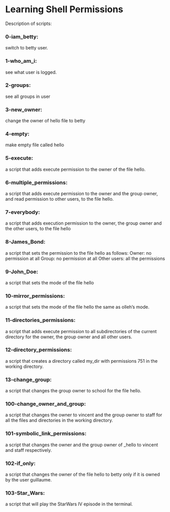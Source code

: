 # Learning Shell Permissions
Description of scripts:

### 0-iam_betty:
switch to betty user.

### 1-who_am_i:
see what user is logged.

### 2-groups:
see all groups in user

### 3-new_owner:
change the owner of hello file to betty

### 4-empty:
make empty file called hello

### 5-execute:
a script that adds execute permission to the owner of the file hello.

### 6-multiple_permissions:
a script that adds execute permission to the owner and the group owner, and read permission to other users, to the file hello.

### 7-everybody:
 a script that adds execution permission to the owner, the group owner and the other users, to the file hello

 ### 8-James_Bond:
 a script that sets the permission to the file hello as follows:
Owner: no permission at all
Group: no permission at all
Other users: all the permissions

### 9-John_Doe:
 a script that sets the mode of the file hello

 ### 10-mirror_permissions:
  a script that sets the mode of the file hello the same as olleh’s mode.

### 11-directories_permissions:
a script that adds execute permission to all subdirectories of the current directory for the owner, the group owner and all other users.

### 12-directory_permissions:
a script that creates a directory called my_dir with permissions 751 in the working directory.

### 13-change_group:
a script that changes the group owner to school for the file hello.

### 100-change_owner_and_group:
a script that changes the owner to vincent and the group owner to staff for all the files and directories in the working directory.

### 101-symbolic_link_permissions:
a script that changes the owner and the group owner of _hello to vincent and staff respectively.

### 102-if_only: 
a script that changes the owner of the file hello to betty only if it is owned by the user guillaume.

### 103-Star_Wars:
a script that will play the StarWars IV episode in the terminal.